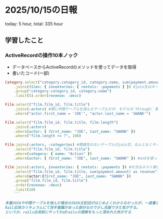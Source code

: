# 2025/10/15の日報
today: 5 hour, total: 335 hour
## 学習したこと
### ActiveRecordの操作10本ノック
* データベースからActiveRecordのメソッドを使ってデータを取得
* 書いたコード(一部)
```ruby
Category.select("category.category_id, category.name, sum(payment.amount) as revenue")
	.joins(films: { inventories: { rentals: :payments } }) #join文はキーとバリューのハッシュ形式
	.group("category.category_id, category.name")
	.limit(5).order(revenue: :desc)
```

```ruby
Film.select("film.film_id, film.title")
	.joins(:actors) #間に中間テーブルを挟んだテーブルだが、モデルの`through:`表記で取得可能
	.where("actor.first_name = 'JOE'", "actor.last_name = 'SWANK'")
```

```ruby
Film.select("film.film_id, film.title, film.length")
	.joins(:actors)
	.where(actor: { first_name: "JOE", last_name: "SWANK" })
	.where("film.length >= ?", 100)
```

```ruby
Film.joins(:actors, :categories) #関連性のないテーブルのjoin文、なんとなくやったら上手くいった
	.select("film.film_id, film.title")
	.where(category: { name: "Action" })
	.where(actor: { first_name: "JOE", last_name: "SWANK" }) #andを使ってやっていたが上手くいかず、whereを複数回書けばいいだけだった
```

```ruby
Film.joins(:actors, inventories: { rentals: :payments }) #片方はネスト無し、もう片方はネストが必要な場合
	.select("film.film_id, film.title, sum(payment.amount) as revenue")
	.where(actor:{first_name: "JOE", last_name: "SWANK" })
	.group("film.film_id, film.title")
	.order(revenue: :desc)
	.limit(10)
	```

多重JOINや中間テーブルを挟んだ場合のJOIN文記述がはじめよくわからなかったが、一度書き方が分かればSQLの要領でその後の問題もある程度すらすらと解けるようになった。  
Rail応用カリキュラムにて苦手意識があった部分なので少し克服できた気がする。  
というか、rails応用前にやってればrailsの理解をもっと深めれた気がする
